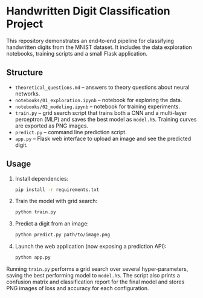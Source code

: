 # Handwritten Digit Classification Project

This repository demonstrates an end‑to‑end pipeline for classifying handwritten digits from the MNIST dataset. It includes the data exploration notebooks, training scripts and a small Flask application.

## Structure

- `theoretical_questions.md` – answers to theory questions about neural networks.
- `notebooks/01_exploration.ipynb` – notebook for exploring the data.
- `notebooks/02_modeling.ipynb` – notebook for training experiments.
- `train.py` – grid search script that trains both a CNN and a multi-layer perceptron (MLP) and saves the best model as `model.h5`. Training curves are exported as PNG images.
- `predict.py` – command line prediction script.
- `app.py` – Flask web interface to upload an image and see the predicted digit.

## Usage

1. Install dependencies:
   ```bash
   pip install -r requirements.txt
   ```
2. Train the model with grid search:
   ```bash
   python train.py
   ```
3. Predict a digit from an image:
   ```bash
   python predict.py path/to/image.png
   ```
4. Launch the web application (now exposing a prediction API):
   ```bash
   python app.py
   ```

Running `train.py` performs a grid search over several hyper‑parameters,
saving the best performing model to `model.h5`. The script also prints a
confusion matrix and classification report for the final model and stores
PNG images of loss and accuracy for each configuration.
